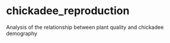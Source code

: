 # chickadee_reproduction

Analysis of the relationship between plant quality and chickadee demography
